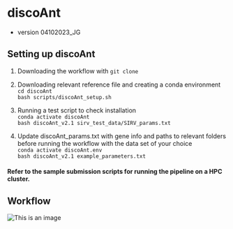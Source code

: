 # discoAnt
- version 04102023_JG

## Setting up discoAnt

1. Downloading the workflow with ```git clone```
  
2. Downloading relevant reference file and creating a conda environment \
  ```cd discoAnt``` \
  ```bash scripts/discoAnt_setup.sh```
 
3. Running a test script to check installation \
  ```conda activate discoAnt``` \
  ```bash discoAnt_v2.1 sirv_test_data/SIRV_params.txt```
  
4. Update discoAnt_params.txt with gene info and paths to relevant folders before running the workflow with the data set of your choice \
  ```conda activate discoAnt.env``` \
  ```bash discoAnt_v2.1 example_parameters.txt```

#### Refer to the sample submission scripts for running the pipeline on a HPC cluster.

## Workflow

![This is an image](https://github.com/shwetajoshi-15/discoAnt/blob/main/discoAnt_workflow.png)



